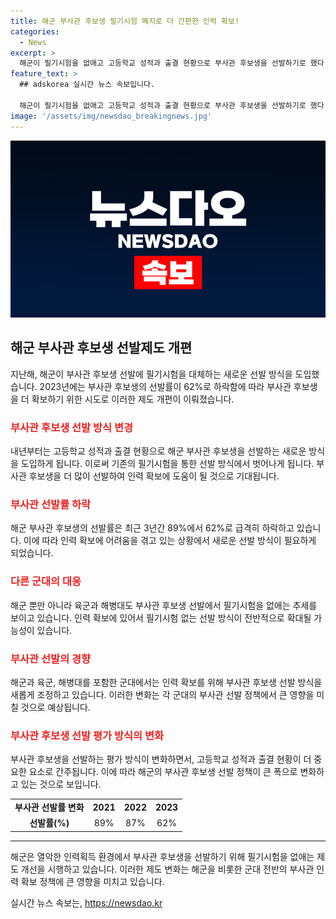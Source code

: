 ```yaml
---
title: 해군 부사관 후보생 필기시험 폐지로 더 간편한 인력 확보!
categories:
  - News
excerpt: >
  해군이 필기시험을 없애고 고등학교 성적과 출결 현황으로 부사관 후보생을 선발하기로 했다. 지난해 해군 부사관 선발률은 62%로 낮아지며 인력 확보에 어려움을 겪고 있다. 육군과 해병대도 필기시험을 없애는 추세이며, ROTC 경쟁률도 감소하고 있다. 이로써 해군은 선발률 개선을 위해 인재를 늘리고자 하는 취지다.
feature_text: >
  ## adskorea 실시간 뉴스 속보입니다.

  해군이 필기시험을 없애고 고등학교 성적과 출결 현황으로 부사관 후보생을 선발하기로 했다. 지난해 해군 부사관 선발률은 62%로 낮아지며 인력 확보에 어려움을 겪고 있다. 육군과 해병대도 필기시험을 없애는 추세이며, ROTC 경쟁률도 감소하고 있다. 이로써 해군은 선발률 개선을 위해 인재를 늘리고자 하는 취지다.
image: '/assets/img/newsdao_breakingnews.jpg'
---
```


<p><img src="/assets/img/newsdao_breakingnews.jpg" alt="adskorea 속보" /></p>

<h2 data-ke-size="size26">해군 부사관 후보생 선발제도 개편</h2>

<p data-ke-size="size16">지난해, 해군이 부사관 후보생 선발에 필기시험을 대체하는 새로운 선발 방식을 도입했습니다. 2023년에는 부사관 후보생의 선발률이 62%로 하락함에 따라 부사관 후보생을 더 확보하기 위한 시도로 이러한 제도 개편이 이뤄졌습니다.</p>

<h3><b><span style="color: #ee2323;">부사관 후보생 선발 방식 변경</span></b></h3>

<p data-ke-size="size16">내년부터는 고등학교 성적과 출결 현황으로 해군 부사관 후보생을 선발하는 새로운 방식을 도입하게 됩니다. 이로써 기존의 필기시험을 통한 선발 방식에서 벗어나게 됩니다. 부사관 후보생을 더 많이 선발하여 인력 확보에 도움이 될 것으로 기대됩니다.</p>

<h3><b><span style="color: #ee2323;">부사관 선발률 하락</span></b></h3>

<p data-ke-size="size16">해군 부사관 후보생의 선발률은 최근 3년간 89%에서 62%로 급격히 하락하고 있습니다. 이에 따라 인력 확보에 어려움을 겪고 있는 상황에서 새로운 선발 방식이 필요하게 되었습니다.</p>

<h3><b><span style="color: #ee2323;">다른 군대의 대응</span></b></h3>

<p data-ke-size="size16">해군 뿐만 아니라 육군과 해병대도 부사관 후보생 선발에서 필기시험을 없애는 추세를 보이고 있습니다. 인력 확보에 있어서 필기시험 없는 선발 방식이 전반적으로 확대될 가능성이 있습니다.</p>

<h3><b><span style="color: #ee2323;">부사관 선발의 경향</span></b></h3>

<p data-ke-size="size16">해군과 육군, 해병대를 포함한 군대에서는 인력 확보를 위해 부사관 후보생 선발 방식을 새롭게 조정하고 있습니다. 이러한 변화는 각 군대의 부사관 선발 정책에서 큰 영향을 미칠 것으로 예상됩니다.</p>

<h3><b><span style="color: #ee2323;">부사관 후보생 선발 평가 방식의 변화</span></b></h3>

<p data-ke-size="size16">부사관 후보생을 선발하는 평가 방식이 변화하면서, 고등학교 성적과 출결 현황이 더 중요한 요소로 간주됩니다. 이에 따라 해군의 부사관 후보생 선발 정책이 큰 폭으로 변화하고 있는 것으로 보입니다.</p>

<table>
    <tbody>
        <tr>
            <td style="text-align: center; height: 17px;"><b>부사관 선발률 변화</b></td>
            <td style="text-align: center; height: 17px;"><b>2021</b></td>
            <td style="text-align: center; height: 17px;"><b>2022</b></td>
            <td style="text-align: center; height: 17px;"><b>2023</b></td>
        </tr>
        <tr>
            <td style="text-align: center; height: 17px;"><b>선발률(%)</b></td>
            <td style="text-align: center; height: 17px;">89%</td>
            <td style="text-align: center; height: 17px;">87%</td>
            <td style="text-align: center; height: 17px;">62%</td>
        </tr>
    </tbody>
</table>

<hr>

<p data-ke-size="size16">해군은 열악한 인력획득 환경에서 부사관 후보생을 선발하기 위해 필기시험을 없애는 제도 개선을 시행하고 있습니다. 이러한 제도 변화는 해군을 비롯한 군대 전반의 부사관 인력 확보 정책에 큰 영향을 미치고 있습니다.</p>
실시간 뉴스 속보는, <a href="https://newsdao.kr" rel="dofollow">https://newsdao.kr</a>



